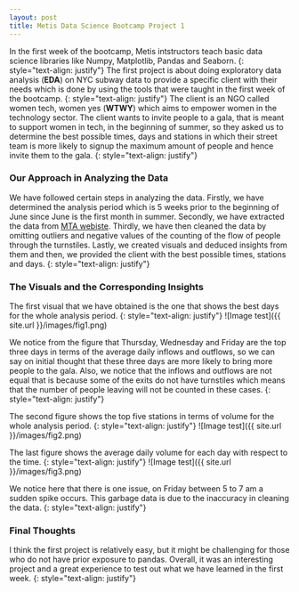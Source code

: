 ```yaml
---
layout: post
title: Metis Data Science Bootcamp Project 1
---
```


In the first week of the bootcamp, Metis intstructors teach basic data science libraries like Numpy, Matplotlib, Pandas and Seaborn.
{: style="text-align: justify"}
The first project is about doing exploratory data analysis (**EDA**) on NYC subway data to provide a specific client with their needs which is done by using the tools that were taught in the first week of the bootcamp.
{: style="text-align: justify"}
The client is an NGO called women tech, women yes (**WTWY**) which aims to empower women in the technology sector. The client wants to invite people to a gala, that is meant to support women in tech, in the beginning of summer, so they asked us to determine the best possible times, days and stations in which their street team is more likely to signup the maximum amount of people and hence invite them to the gala.
{: style="text-align: justify"}
### Our Approach in Analyzing the Data

We have followed certain steps in analyzing the data. Firstly, we have determined the analysis period which is 5 weeks prior to the beginning of June since June is the first month in summer. Secondly, we have extracted the data from [MTA webiste](http://web.mta.info/nyct/subway/). Thirdly, we have then cleaned the data by omitting outliers and negative values of the counting of the flow of people through the turnstiles. Lastly, we created visuals and deduced insights from them and then, we provided the client with the best possible times, stations and days.
{: style="text-align: justify"}
### The Visuals and the Corresponding Insights

The first visual that we have obtained is the one that shows the best days for the whole analysis period.
{: style="text-align: justify"}
![Image test]({{ site.url }}/images/fig1.png)

We notice from the figure that Thursday, Wednesday and Friday are the top three days
in terms of the average daily inflows and outflows, so we can say on initial thought that these three days are more likely to bring more people to the gala. Also, we notice that the inflows and outflows are not equal that is because some of the exits
do not have turnstiles which means that the number of people leaving will not be counted in these cases.
 {: style="text-align: justify"}

 The second figure shows the top five stations in terms of volume for the whole analysis period.
{: style="text-align: justify"}
![Image test]({{ site.url }}/images/fig2.png)

The last figure shows the average daily volume for each day with respect to the time.
{: style="text-align: justify"}
![Image test]({{ site.url }}/images/fig3.png)

We notice here that there is one issue, on Friday between 5 to 7 am a sudden spike occurs. This garbage data is due to the inaccuracy in cleaning the data.
{: style="text-align: justify"}

### Final Thoughts

I think the first project is relatively easy, but it might be challenging for those
who do not have prior exposure to pandas. Overall, it was an interesting project
and a great experience to test out what we have learned in the first week.
{: style="text-align: justify"}
